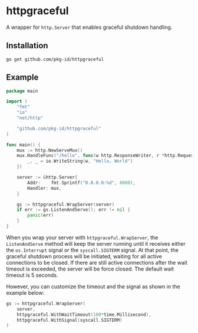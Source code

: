 # httpgraceful

A wrapper for `http.Server` that enables graceful shutdown handling.

## Installation

```shell
go get github.com/pkg-id/httpgraceful
```

## Example

```go
package main

import (
	"fmt"
	"io"
	"net/http"

	"github.com/pkg-id/httpgraceful"
)

func main() {
	mux := http.NewServeMux()
	mux.HandleFunc("/hello", func(w http.ResponseWriter, r *http.Request) {
		_, _ = io.WriteString(w, "Hello, World")
	})

	server := &http.Server{
		Addr:    fmt.Sprintf("0.0.0.0:%d", 8080),
		Handler: mux,
	}

	gs := httpgraceful.WrapServer(server)
	if err := gs.ListenAndServe(); err != nil {
		panic(err)
	}
}
```

When you wrap your server with `httpgraceful.WrapServer`, the `ListenAndServe` method will keep the server running until it receives either the `os.Interrupt` signal or the `syscall.SIGTERM` signal. 
At that point, the graceful shutdown process will be initiated, waiting for all active connections to be closed. If there are still active connections after the wait timeout is exceeded, the server will be force closed. 
The default wait timeout is 5 seconds. 

However, you can customize the timeout and the signal as shown in the example below:

```go
gs := httpgraceful.WrapServer(
	server, 
	httpgraceful.WithWaitTimeout(100*time.Millisecond), 
	httpgraceful.WithSignal(syscall.SIGTERM)
)
```
